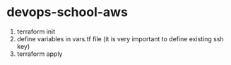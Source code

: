 # devops-school-aws
1. terraform init
2. define variables in vars.tf file (it is very important to define existing ssh key)
3. terraform apply
